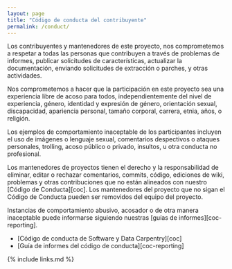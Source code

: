 ```yaml
---
layout: page
title: "Código de conducta del contribuyente"
permalink: /conduct/
---
```


Los contribuyentes y mantenedores de este proyecto,
nos comprometemos a respetar a todas las personas que contribuyen a través de problemas de informes,
publicar solicitudes de características,
actualizar la documentación,
enviando solicitudes de extracción o parches,
y otras actividades.

Nos comprometemos a hacer que la participación en este proyecto sea una experiencia libre de acoso para todos,
independientemente del nivel de experiencia,
género,
identidad y expresión de género,
orientación sexual,
discapacidad,
apariencia personal,
tamaño corporal,
carrera,
etnia,
años,
o religión.

Los ejemplos de comportamiento inaceptable de los participantes incluyen el uso de imágenes o lenguaje sexual,
comentarios despectivos o ataques personales,
trolling,
acoso público o privado,
insultos,
u otra conducta no profesional.

Los mantenedores de proyectos tienen el derecho y la responsabilidad de eliminar, editar o rechazar
comentarios, commits, código, ediciones de wiki, problemas y otras contribuciones
que no están alineados con nuestro [Código de Conducta][coc].
Los mantenedores del proyecto que no sigan el Código de Conducta pueden ser removidos del equipo del proyecto.

Instancias de comportamiento abusivo, acosador o de otra manera inaceptable
puede informarse siguiendo nuestras [guías de informes][coc-reporting].


- [Código de conducta de Software y Data Carpentry][coc]
- [Guía de informes del código de conducta][coc-reporting]

{% include links.md %}
